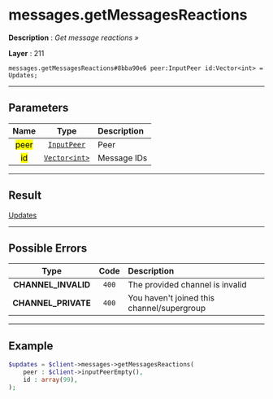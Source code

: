 # messages.getMessagesReactions

**Description** : *Get message reactions »*

**Layer** : 211

```tl
messages.getMessagesReactions#8bba90e6 peer:InputPeer id:Vector<int> = Updates;
```

---

## Parameters

| Name | Type | Description |
| :---: | :---: | :--- |
| <mark>peer</mark> | [`InputPeer`](type/InputPeer) | Peer |
| <mark>id</mark> | [`Vector<int>`](type/int) | Message IDs |

---

## Result

[Updates](type/Updates)

---

## Possible Errors

| Type | Code | Description |
| :---: | :---: | :--- |
| **CHANNEL_INVALID** | `400` | The provided channel is invalid |
| **CHANNEL_PRIVATE** | `400` | You haven't joined this channel/supergroup |

---

## Example

```php
$updates = $client->messages->getMessagesReactions(
	peer : $client->inputPeerEmpty(),
	id : array(99),
);
```
